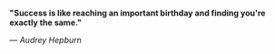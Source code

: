 **"Success is like reaching an important birthday and finding you're exactly the same."**

— _Audrey Hepburn_
